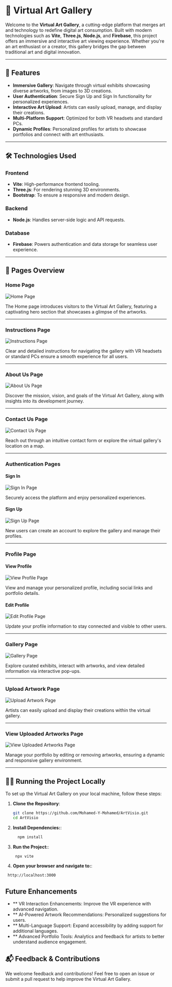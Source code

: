 # 🎨 Virtual Art Gallery

Welcome to the **Virtual Art Gallery**, a cutting-edge platform that merges art and technology to redefine digital art consumption. Built with modern technologies such as **Vite**, **Three.js**, **Node.js**, and **Firebase**, this project offers an immersive and interactive art viewing experience. Whether you're an art enthusiast or a creator, this gallery bridges the gap between traditional art and digital innovation.

---

## 🚀 Features

- **Immersive Gallery**: Navigate through virtual exhibits showcasing diverse artworks, from images to 3D creations.
- **User Authentication**: Secure Sign Up and Sign In functionality for personalized experiences.
- **Interactive Art Upload**: Artists can easily upload, manage, and display their creations.
- **Multi-Platform Support**: Optimized for both VR headsets and standard PCs.
- **Dynamic Profiles**: Personalized profiles for artists to showcase portfolios and connect with art enthusiasts.

---

## 🛠️ Technologies Used

### Frontend
- **Vite**: High-performance frontend tooling.
- **Three.js**: For rendering stunning 3D environments.
- **Bootstrap**: To ensure a responsive and modern design.

### Backend
- **Node.js**: Handles server-side logic and API requests.

### Database
- **Firebase**: Powers authentication and data storage for seamless user experience.

---

## 📑 Pages Overview

### Home Page
![Home Page](https://raw.githubusercontent.com/Mohamed-Y-Mohamed/ArtVisio/main/screenshots/home.png)

The Home page introduces visitors to the Virtual Art Gallery, featuring a captivating hero section that showcases a glimpse of the artworks.

---

### Instructions Page
![Instructions Page](https://raw.githubusercontent.com/Mohamed-Y-Mohamed/ArtVisio/main/screenshots/instruction.png)

Clear and detailed instructions for navigating the gallery with VR headsets or standard PCs ensure a smooth experience for all users.

---

### About Us Page
![About Us Page](https://raw.githubusercontent.com/Mohamed-Y-Mohamed/ArtVisio/main/screenshots/about%20us.png)

Discover the mission, vision, and goals of the Virtual Art Gallery, along with insights into its development journey.

---

### Contact Us Page
![Contact Us Page](https://raw.githubusercontent.com/Mohamed-Y-Mohamed/ArtVisio/main/screenshots/contact%20us.png)

Reach out through an intuitive contact form or explore the virtual gallery's location on a map.

---

### Authentication Pages
#### Sign In
![Sign In Page](https://raw.githubusercontent.com/Mohamed-Y-Mohamed/ArtVisio/main/screenshots/signin.png)

Securely access the platform and enjoy personalized experiences.

#### Sign Up
![Sign Up Page](https://raw.githubusercontent.com/Mohamed-Y-Mohamed/ArtVisio/main/screenshots/signup.png)

New users can create an account to explore the gallery and manage their profiles.

---

### Profile Page
#### View Profile
![View Profile Page](https://raw.githubusercontent.com/Mohamed-Y-Mohamed/ArtVisio/main/screenshots/view%20profile.png)

View and manage your personalized profile, including social links and portfolio details.

#### Edit Profile
![Edit Profile Page](https://raw.githubusercontent.com/Mohamed-Y-Mohamed/ArtVisio/main/screenshots/edit%20profile.png)

Update your profile information to stay connected and visible to other users.

---

### Gallery Page
![Gallery Page](https://raw.githubusercontent.com/Mohamed-Y-Mohamed/ArtVisio/blob/main/screenshots/gallery.png)

Explore curated exhibits, interact with artworks, and view detailed information via interactive pop-ups.

---

### Upload Artwork Page
![Upload Artwork Page](https://raw.githubusercontent.com/Mohamed-Y-Mohamed/ArtVisio/main/screenshots/upload%20page.png)

Artists can easily upload and display their creations within the virtual gallery.

---

### View Uploaded Artworks Page
![View Uploaded Artworks Page](https://raw.githubusercontent.com/Mohamed-Y-Mohamed/ArtVisio/main/screenshots/view%20uploaded.png)

Manage your portfolio by editing or removing artworks, ensuring a dynamic and responsive gallery environment.

---

## 🧑‍💻 Running the Project Locally

To set up the Virtual Art Gallery on your local machine, follow these steps:

1. **Clone the Repository**:
   ```bash
   git clone https://github.com/Mohamed-Y-Mohamed/ArtVisio.git
   cd ArtVisio
   
2. **Install Dependencies:**:
   ```bash
     npm install

4.  **Run the Project:**:
     ```bash
      npx vite
     
6.   **Open your browser and navigate to:**:
 ```bash
  http://localhost:3000
```

## Future Enhancements
- ** VR Interaction Enhancements: Improve the VR experience with advanced navigation.
- ** AI-Powered Artwork Recommendations: Personalized suggestions for users.
- ** Multi-Language Support: Expand accessibility by adding support for additional languages.
- ** Advanced Portfolio Tools: Analytics and feedback for artists to better understand audience engagement.
## 📬 Feedback & Contributions
We welcome feedback and contributions! Feel free to open an issue or submit a pull request to help improve the Virtual Art Gallery.

